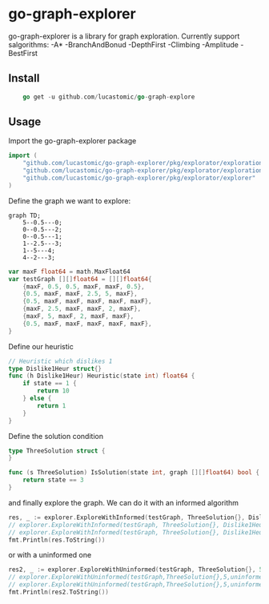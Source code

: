 # go-graph-explorer

go-graph-explorer is a library for graph exploration. Currently support salgorithms:
    -A*
    -BranchAndBonud
    -DepthFirst
    -Climbing 
    -Amplitude
    -BestFirst

## Install
```go
    go get -u github.com/lucastomic/go-graph-explore
```

## Usage
 
Import the go-graph-explorer package 

```go
import (
    "github.com/lucastomic/go-graph-explorer/pkg/explorator/explorationAlgorithm/enums/informedAlgorithm"
    "github.com/lucastomic/go-graph-explorer/pkg/explorator/explorationAlgorithm/enums/uninformedAlgorithm"
    "github.com/lucastomic/go-graph-explorer/pkg/explorator/explorer"
)
```

Define the graph we want to explore:

```mermaid
graph TD;
    5--0.5---0;
    0--0.5---2;
    0--0.5---1;
    1--2.5---3;
    1--5---4;
    4--2---3;
```

```go
var maxF float64 = math.MaxFloat64
var testGraph [][]float64 = [][]float64{
	{maxF, 0.5, 0.5, maxF, maxF, 0.5},
	{0.5, maxF, maxF, 2.5, 5, maxF},
	{0.5, maxF, maxF, maxF, maxF, maxF},
	{maxF, 2.5, maxF, maxF, 2, maxF},
	{maxF, 5, maxF, 2, maxF, maxF},
	{0.5, maxF, maxF, maxF, maxF, maxF},
}
```

Define our heuristic
```go
// Heuristic which dislikes 1
type Dislike1Heur struct{}
func (h Dislike1Heur) Heuristic(state int) float64 {
	if state == 1 {
		return 10
	} else {
		return 1
	}
}
```

Define the solution condition
```go
type ThreeSolution struct {
}

func (s ThreeSolution) IsSolution(state int, graph [][]float64) bool {
	return state == 3
}
```
and finally explore the graph. We can do it with an informed algorithm

```go
res, _ := explorer.ExploreWithInformed(testGraph, ThreeSolution{}, Dislike1Heur{}, 5, informedAlgorithm.AStar)
// explorer.ExploreWithInformed(testGraph, ThreeSolution{}, Dislike1Heur{}, 5, informedAlgorithm.Climbing)
// explorer.ExploreWithInformed(testGraph, ThreeSolution{}, Dislike1Heur{}, 5, informedAlgorithm.BestFirst)
fmt.Println(res.ToString())
```

or with a uninformed one

```go
res2, _ := explorer.ExploreWithUninformed(testGraph, ThreeSolution{}, 5, uninformedAlgorithm.Amplitude)
// explorer.ExploreWithUninformed(testGraph,ThreeSolution{},5,uninformedAlgorithm.DepthFirst)
// explorer.ExploreWithUninformed(testGraph,ThreeSolution{},5,uninformedAlgorithm.BranchAndBonud)
fmt.Println(res2.ToString())
```

